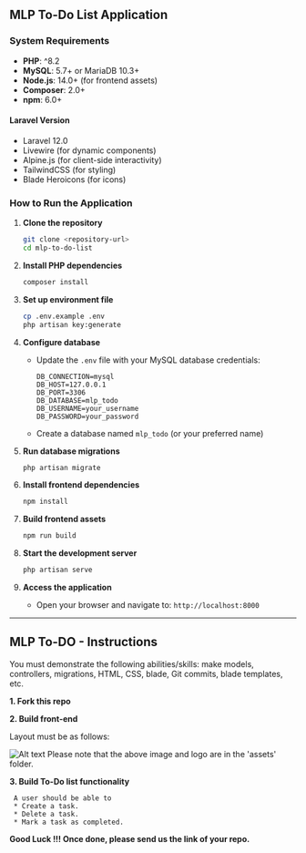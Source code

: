 ## MLP To-Do List Application

### System Requirements

- **PHP**: ^8.2
- **MySQL**: 5.7+ or MariaDB 10.3+
- **Node.js**: 14.0+ (for frontend assets)
- **Composer**: 2.0+
- **npm**: 6.0+

#### Laravel Version
- Laravel 12.0
- Livewire (for dynamic components)
- Alpine.js (for client-side interactivity)
- TailwindCSS (for styling)
- Blade Heroicons (for icons)

### How to Run the Application

1. **Clone the repository**
   ```bash
   git clone <repository-url>
   cd mlp-to-do-list
   ```

2. **Install PHP dependencies**
   ```bash
   composer install
   ```

3. **Set up environment file**
   ```bash
   cp .env.example .env
   php artisan key:generate
   ```

4. **Configure database**
   - Update the `.env` file with your MySQL database credentials:
     ```
     DB_CONNECTION=mysql
     DB_HOST=127.0.0.1
     DB_PORT=3306
     DB_DATABASE=mlp_todo
     DB_USERNAME=your_username
     DB_PASSWORD=your_password
     ```
   - Create a database named `mlp_todo` (or your preferred name)

5. **Run database migrations**
   ```bash
   php artisan migrate
   ```

6. **Install frontend dependencies**
   ```bash
   npm install
   ```

7. **Build frontend assets**
   ```bash
   npm run build
   ```

8. **Start the development server**
   ```bash
   php artisan serve
   ```

9. **Access the application**
   - Open your browser and navigate to: `http://localhost:8000`

---

## MLP To-DO - Instructions

You must demonstrate the following abilities/skills: make models, controllers, migrations, HTML, CSS, blade, Git commits, blade templates, etc.

**1. Fork this repo**

**2. Build front-end**

Layout must be as follows:

![Alt text](assets/site-layout.png?raw=true "Title")
Please note that the above image and logo are in the 'assets' folder.

**3. Build To-Do list functionality**

     A user should be able to
     * Create a task.
     * Delete a task.
     * Mark a task as completed.


**Good Luck !!! Once done, please send us the link of your repo.**
